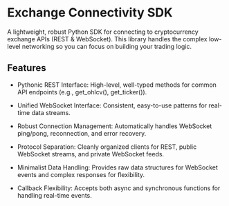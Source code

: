 # Exchange Connectivity SDK

A lightweight, robust Python SDK for connecting to cryptocurrency exchange APIs (REST & WebSocket). This library handles the complex low-level networking so you can focus on building your trading logic.

## Features

- Pythonic REST Interface: High-level, well-typed methods for common API endpoints (e.g., get_ohlcv(), get_ticker()).

- Unified WebSocket Interface: Consistent, easy-to-use patterns for real-time data streams.

- Robust Connection Management: Automatically handles WebSocket ping/pong, reconnection, and error recovery.

- Protocol Separation: Cleanly organized clients for REST, public WebSocket streams, and private WebSocket feeds.

- Minimalist Data Handling: Provides raw data structures for WebSocket events and complex responses for flexibility.

- Callback Flexibility: Accepts both async and synchronous functions for handling real-time events.

